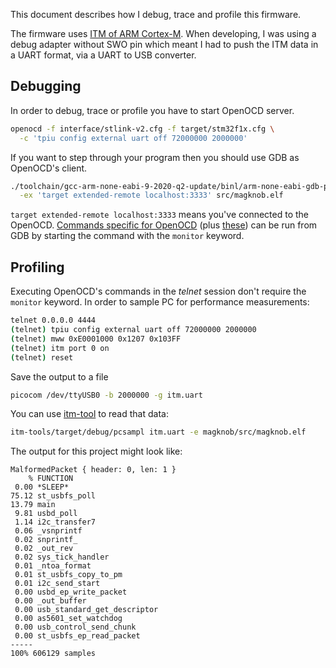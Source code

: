 This document describes how I debug, trace and profile this
firmware.

The firmware uses [ITM of ARM Cortex-M](https://developer.arm.com/documentation/ddi0337/e/BABCCDFD).
When developing, I was using a debug adapter without SWO pin
which meant I had to push the ITM data in a UART format, via
a UART to USB converter.

## Debugging

In order to debug, trace or profile you have to start OpenOCD
server.

```sh
openocd -f interface/stlink-v2.cfg -f target/stm32f1x.cfg \
  -c 'tpiu config external uart off 72000000 2000000'
```

If you want to step through your program then you should use
GDB as OpenOCD's client.

```sh
./toolchain/gcc-arm-none-eabi-9-2020-q2-update/binl/arm-none-eabi-gdb-py \
  -ex 'target extended-remote localhost:3333' src/magknob.elf
```

`target extended-remote localhost:3333` means you've connected
to the OpenOCD. [Commands specific for OpenOCD](https://openocd.org/doc/html/General-Commands.html)
(plus [these](https://openocd.org/doc/html/Architecture-and-Core-Commands.html))
can be run from GDB by starting the command with the `monitor`
keyword.

## Profiling

Executing OpenOCD's commands in the *telnet* session don't
require the `monitor` keyword.
In order to sample PC for performance measurements:

```sh
telnet 0.0.0.0 4444
(telnet) tpiu config external uart off 72000000 2000000
(telnet) mww 0xE0001000 0x1207 0x103FF
(telnet) itm port 0 on
(telnet) reset
```

Save the output to a file

```sh
picocom /dev/ttyUSB0 -b 2000000 -g itm.uart
```

You can use [itm-tool](https://github.com/japaric/itm-tools) to
read that data:

```sh
itm-tools/target/debug/pcsampl itm.uart -e magknob/src/magknob.elf
```

The output for this project might look like:

```
MalformedPacket { header: 0, len: 1 }
    % FUNCTION
 0.00 *SLEEP*
75.12 st_usbfs_poll
13.79 main
 9.81 usbd_poll
 1.14 i2c_transfer7
 0.06 _vsnprintf
 0.02 snprintf_
 0.02 _out_rev
 0.02 sys_tick_handler
 0.01 _ntoa_format
 0.01 st_usbfs_copy_to_pm
 0.01 i2c_send_start
 0.00 usbd_ep_write_packet
 0.00 _out_buffer
 0.00 usb_standard_get_descriptor
 0.00 as5601_set_watchdog
 0.00 usb_control_send_chunk
 0.00 st_usbfs_ep_read_packet
-----
100% 606129 samples
```
